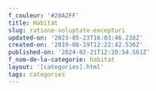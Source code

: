 ```yaml
---
f_couleur: '#28A2FF'
title: Habitat
slug: ratione-voluptate-excepturi
updated-on: '2023-05-23T16:03:46.238Z'
created-on: '2019-08-19T12:22:42.536Z'
published-on: '2024-02-21T12:20:54.561Z'
f_nom-de-la-categorie: habitat
layout: '[categories].html'
tags: categories
---
```



